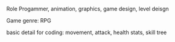 Role
Progammer, animation, graphics, game design, level deisgn

Game genre: RPG


basic detail for coding: movement, attack, health stats, skill tree

